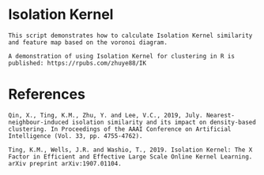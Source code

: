 # Isolation Kernel
    This script demonstrates how to calculate Isolation Kernel similarity and feature map based on the voronoi diagram.

    A demonstration of using Isolation Kernel for clustering in R is published: https://rpubs.com/zhuye88/IK

# References

    Qin, X., Ting, K.M., Zhu, Y. and Lee, V.C., 2019, July. Nearest-neighbour-induced isolation similarity and its impact on density-based clustering. In Proceedings of the AAAI Conference on Artificial Intelligence (Vol. 33, pp. 4755-4762).

    Ting, K.M., Wells, J.R. and Washio, T., 2019. Isolation Kernel: The X Factor in Efficient and Effective Large Scale Online Kernel Learning. arXiv preprint arXiv:1907.01104.
